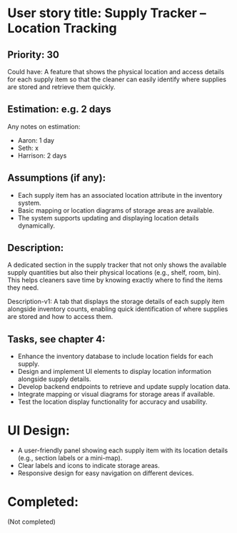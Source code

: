 # User story title: Supply Tracker – Location Tracking

## Priority: 30
Could have:
A feature that shows the physical location and access details for each supply item so that the cleaner can easily identify where supplies are stored and retrieve them quickly.

## Estimation: e.g. 2 days
Any notes on estimation:
* Aaron: 1 day
* Seth: x
* Harrison: 2 days

## Assumptions (if any):
- Each supply item has an associated location attribute in the inventory system.
- Basic mapping or location diagrams of storage areas are available.
- The system supports updating and displaying location details dynamically.

## Description:
A dedicated section in the supply tracker that not only shows the available supply quantities but also their physical locations (e.g., shelf, room, bin). This helps cleaners save time by knowing exactly where to find the items they need.

Description-v1:
A tab that displays the storage details of each supply item alongside inventory counts, enabling quick identification of where supplies are stored and how to access them.

## Tasks, see chapter 4:
- Enhance the inventory database to include location fields for each supply.
- Design and implement UI elements to display location information alongside supply details.
- Develop backend endpoints to retrieve and update supply location data.
- Integrate mapping or visual diagrams for storage areas if available.
- Test the location display functionality for accuracy and usability.

# UI Design:
- A user-friendly panel showing each supply item with its location details (e.g., section labels or a mini-map).
- Clear labels and icons to indicate storage areas.
- Responsive design for easy navigation on different devices.

# Completed:
(Not completed)
